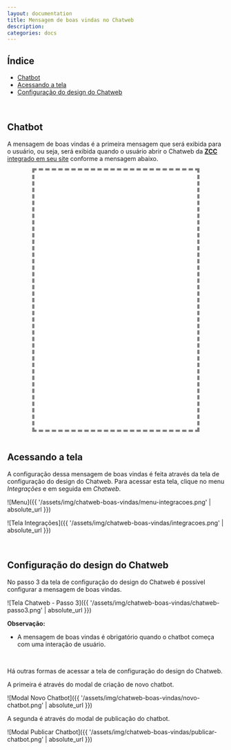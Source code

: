 ```yaml
---
layout: documentation
title: Mensagem de boas vindas no Chatweb
description: 
categories: docs
---
```


<style>
  iframe
  {
    width: 75%;
    height: 600px;
    border: 5px dashed #808080;
    overflow: hidden;
  }
  iframe body
  {
    overflow: hidden;
  }
  .center
  {
    text-align: center;
    width: 100%;
  }
  div.highlight
  {
    text-align: center;
  }
  pre.highlight
  {
    width: 75%;
    margin: auto;
    text-align: left;
  }
  section img
  {
    border: 3px solid #808080;
  }
</style>

## Índice
* [Chatbot](#chatbot)
* [Acessando a tela](#acessando-a-tela)
* [Configuração do design do Chatweb](#configuração-do-design-do-chatweb)

<br />

## Chatbot

A mensagem de boas vindas é a primeira mensagem que será exibida para o usuário, ou seja,
será exibida quando o usuário abrir o Chatweb da [**ZCC**](../)
[integrado em seu site](chat-embedded) conforme a mensagem abaixo.

<div class="center">
  <iframe src="{{ '/html/chatweb-boas-vindas/type-button.html' | absolute_url }}" scrolling="no"></iframe>
</div>

<br />

## Acessando a tela

A configuração dessa mensagem de boas vindas é feita através da tela de configuração do design do Chatweb. Para acessar esta tela, clique no menu *Integrações* e em seguida em *Chatweb*.

![Menu]({{ '/assets/img/chatweb-boas-vindas/menu-integracoes.png' | absolute_url }})

![Tela Integrações]({{ '/assets/img/chatweb-boas-vindas/integracoes.png' | absolute_url }})

<br />

## Configuração do design do Chatweb

No passo 3 da tela de configuração do design do Chatweb é possível configurar a mensagem de boas vindas.

![Tela Chatweb - Passo 3]({{ '/assets/img/chatweb-boas-vindas/chatweb-passo3.png' | absolute_url }})

**Observação:**

* A mensagem de boas vindas é obrigatório quando o chatbot começa com uma interação de usuário.

<br />

Há outras formas de acessar a tela de configuração do design do Chatweb.

A primeira é através do modal de criação de novo chatbot.

![Modal Novo Chatbot]({{ '/assets/img/chatweb-boas-vindas/novo-chatbot.png' | absolute_url }})

A segunda é através do modal de publicação do chatbot.

![Modal Publicar Chatbot]({{ '/assets/img/chatweb-boas-vindas/publicar-chatbot.png' | absolute_url }})

